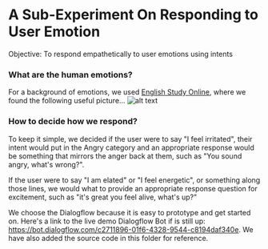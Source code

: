 # A Sub-Experiment On Responding to User Emotion

Objective: To respond empathetically to user emotions using intents

### What are the human emotions?
For a background of emotions, we used [English Study Online](https://englishstudyonline.org/feeling-words/), where we found the following useful picture...
![alt text](https://englishstudyonline.org/wp-content/uploads/2019/01/Feeling-Words.jpg)
### How to decide how we respond?
To keep it simple, we decided if the user were to say "I feel irritated", their intent would put in the Angry category and an appropriate response would be something that mirrors the anger back at them, such as "You sound angry, what's wrong?".

If the user were to say "I am elated" or "I feel energetic", or something along those lines, we would what to provide an appropriate response question for excitement, such as "it's great you feel alive, what's up?"

We choose the Dialogflow because it is easy to prototype and get started on. Here's a link to the live demo Dialogflow Bot if is still up: https://bot.dialogflow.com/c2711896-01f6-4328-9544-c8194daf340e.
We have also added the source code in this folder for reference.